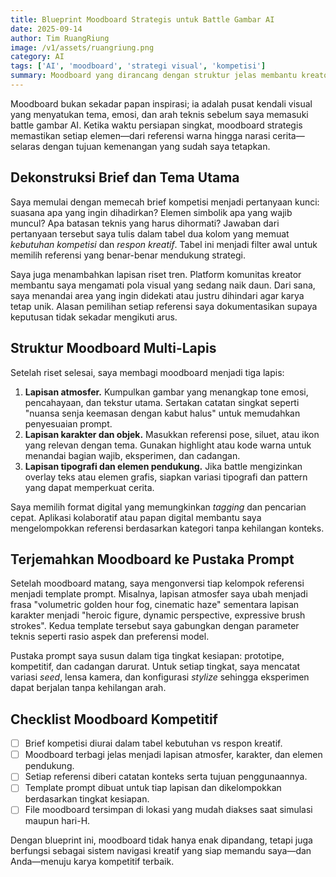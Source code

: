 ```yaml
---
title: Blueprint Moodboard Strategis untuk Battle Gambar AI
date: 2025-09-14
author: Tim RuangRiung
image: /v1/assets/ruangriung.png
category: AI
tags: ['AI', 'moodboard', 'strategi visual', 'kompetisi']
summary: Moodboard yang dirancang dengan struktur jelas membantu kreator AI mengunci narasi visual dan mempercepat proses iterasi menjelang battle.
---
```


Moodboard bukan sekadar papan inspirasi; ia adalah pusat kendali visual yang menyatukan tema, emosi, dan arah teknis sebelum saya memasuki battle gambar AI. Ketika waktu persiapan singkat, moodboard strategis memastikan setiap elemen—dari referensi warna hingga narasi cerita—selaras dengan tujuan kemenangan yang sudah saya tetapkan.

## Dekonstruksi Brief dan Tema Utama

Saya memulai dengan memecah brief kompetisi menjadi pertanyaan kunci: suasana apa yang ingin dihadirkan? Elemen simbolik apa yang wajib muncul? Apa batasan teknis yang harus dihormati? Jawaban dari pertanyaan tersebut saya tulis dalam tabel dua kolom yang memuat *kebutuhan kompetisi* dan *respon kreatif*. Tabel ini menjadi filter awal untuk memilih referensi yang benar-benar mendukung strategi.

Saya juga menambahkan lapisan riset tren. Platform komunitas kreator membantu saya mengamati pola visual yang sedang naik daun. Dari sana, saya menandai area yang ingin didekati atau justru dihindari agar karya tetap unik. Alasan pemilihan setiap referensi saya dokumentasikan supaya keputusan tidak sekadar mengikuti arus.

## Struktur Moodboard Multi-Lapis

Setelah riset selesai, saya membagi moodboard menjadi tiga lapis:

1. **Lapisan atmosfer.** Kumpulkan gambar yang menangkap tone emosi, pencahayaan, dan tekstur utama. Sertakan catatan singkat seperti "nuansa senja keemasan dengan kabut halus" untuk memudahkan penyesuaian prompt.
2. **Lapisan karakter dan objek.** Masukkan referensi pose, siluet, atau ikon yang relevan dengan tema. Gunakan highlight atau kode warna untuk menandai bagian wajib, eksperimen, dan cadangan.
3. **Lapisan tipografi dan elemen pendukung.** Jika battle mengizinkan overlay teks atau elemen grafis, siapkan variasi tipografi dan pattern yang dapat memperkuat cerita.

Saya memilih format digital yang memungkinkan *tagging* dan pencarian cepat. Aplikasi kolaboratif atau papan digital membantu saya mengelompokkan referensi berdasarkan kategori tanpa kehilangan konteks.

## Terjemahkan Moodboard ke Pustaka Prompt

Setelah moodboard matang, saya mengonversi tiap kelompok referensi menjadi template prompt. Misalnya, lapisan atmosfer saya ubah menjadi frasa "volumetric golden hour fog, cinematic haze" sementara lapisan karakter menjadi "heroic figure, dynamic perspective, expressive brush strokes". Kedua template tersebut saya gabungkan dengan parameter teknis seperti rasio aspek dan preferensi model.

Pustaka prompt saya susun dalam tiga tingkat kesiapan: prototipe, kompetitif, dan cadangan darurat. Untuk setiap tingkat, saya mencatat variasi *seed*, lensa kamera, dan konfigurasi *stylize* sehingga eksperimen dapat berjalan tanpa kehilangan arah.

## Checklist Moodboard Kompetitif

- [ ] Brief kompetisi diurai dalam tabel kebutuhan vs respon kreatif.
- [ ] Moodboard terbagi jelas menjadi lapisan atmosfer, karakter, dan elemen pendukung.
- [ ] Setiap referensi diberi catatan konteks serta tujuan penggunaannya.
- [ ] Template prompt dibuat untuk tiap lapisan dan dikelompokkan berdasarkan tingkat kesiapan.
- [ ] File moodboard tersimpan di lokasi yang mudah diakses saat simulasi maupun hari-H.

Dengan blueprint ini, moodboard tidak hanya enak dipandang, tetapi juga berfungsi sebagai sistem navigasi kreatif yang siap memandu saya—dan Anda—menuju karya kompetitif terbaik.
